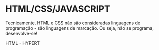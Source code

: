 # **HTML/CSS/JAVASCRIPT**


Tecnicamente, HTML e CSS não são consideradas linguagens de programação - são linguagens de marcação.
	Ou seja, não se programa, desenvolve-se!


HTML - HYPERT 